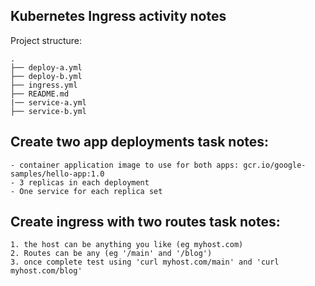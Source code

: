 ## Kubernetes Ingress activity notes

Project structure:

```
.
├── deploy-a.yml
├── deploy-b.yml
├── ingress.yml
├── README.md
|── service-a.yml
├── service-b.yml
```

## Create two app deployments task notes:
```
- container application image to use for both apps: gcr.io/google-samples/hello-app:1.0
- 3 replicas in each deployment
- One service for each replica set 

```

## Create ingress with two routes task notes:
```
1. the host can be anything you like (eg myhost.com)
2. Routes can be any (eg '/main' and '/blog')
3. once complete test using 'curl myhost.com/main' and 'curl myhost.com/blog'
```

